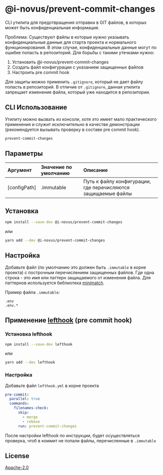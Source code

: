 # @i-novus/prevent-commit-changes

CLI утилита для предотвращения отправки в GIT файлов, в которых может быть конфиденциальная информация.

Проблема: Существуют файлы в которые нужно указывать конфиденциальные данные для старта проекта и нормального функционирования.
В этом случае, конфиденциальные данные могут по ошибке попасть в репозиторий.
Для борьбы с такими утечками нужно:
1. Установить @i-novus/prevent-commit-changes
2. Создать файл конфигурации с указанием защищенных файлов
3. Настроить pre commit hook

Для защиты можно применить `.gitignore`, который не дает файлу попасть в репозиторий.
В отличие от `.gitignore`, данная утилита запрещает изменение файла, который уже находится в репозитории.


## CLI Использование

Утилиту можно вызвать из консоли, хотя это имеет мало практического применения и служит исключительно в качестве демонстрации
(рекомендуется вызывать проверку в составе pre commit hook).

```bash
prevent-commit-changes
```

## Параметры

| Аргумент     | Значение по умолчанию | Описание                                                      |
|:-------------|:----------------------|:--------------------------------------------------------------|
| [configPath] | .immutable            | Путь к файлу конфигурации, где перечисляются защищаемые файлы |


## Установка

```bash
npm install --save-dev @i-novus/prevent-commit-changes
```

или

```bash
yarn add --dev @i-novus/prevent-commit-changes
```

## Настройка

Добавьте файл (по умолчанию это должен быть `.immutable` в корне проекта) с построчным перечислением защищенных файлов.
Где одна строка - это имя или паттерн защищаемого от изменения файла.
Для паттернов используется библиотека [minimatch](https://www.npmjs.com/package/minimatch).

Пример файла `.immutable`:
```.gitignore
.env
.env.*
```


## Применение [lefthook](https://www.npmjs.com/package/@evilmartians/lefthook) (pre commit hook)

### Установка lefthook

```bash
npm install --save-dev lefthook
```

или

```bash
yarn add --dev lefthook
```

### Настройка

Добавьте файл `lefthook.yml` в корне проекта

```yaml
pre-commit:
  parallel: true
  commands:
    filenames-check:
      skip:
        - merge
        - rebase
      run: prevent-commit-changes


```

После настройки lefthook по инструкции, будет осуществляться проверка, чтоб в коммит не попали файлы, перечисленные в `.immutable`


## License

[Apache-2.0](./LICENSE)
